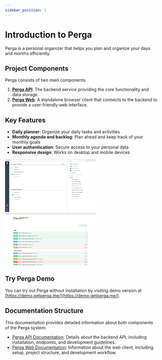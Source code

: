 ```yaml
---
sidebar_position: 1
---
```


# Introduction to Perga

Perga is a personal organizer that helps you plan and organize your days and months efficiently.

## Project Components

Perga consists of two main components:

1. **[Perga API](https://github.com/dbtiunov/perga-api)**: The backend service providing the core functionality and data storage.
2. **[Perga Web](https://github.com/dbtiunov/perga-web)**: A standalone browser client that connects to the backend to provide a user-friendly web interface.

## Key Features

- **Daily planner**: Organize your daily tasks and activities
- **Monthly agenda and backlog**: Plan ahead and keep track of your monthly goals
- **User authentication**: Secure access to your personal data
- **Responsive design**: Works on desktop and mobile devices

<p>
  <img src="/img/planner_screenshot.png" alt="Planner Screenshot" width="300" />
  <span>&nbsp;&nbsp;&nbsp;</span>
  <img src="/img/api_screenshot.png" alt="API Screenshot" width="300" />
</p>

## Try Perga Demo

You can try out Perga without installation by visiting demo version at [https://demo.getperga.me/](https://demo.getperga.me/).

## Documentation Structure

This documentation provides detailed information about both components of the Perga system:

- [Perga API Documentation](./perga-api): Details about the backend API, including installation, endpoints, and development guidelines.
- [Perga Web Documentation](./perga-web): Information about the web client, including setup, project structure, and development workflow.
